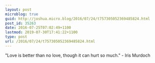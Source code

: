 ```yaml
---
layout: post
microblog: true
guid: http://joshua.micro.blog/2016/07/24/t757305052369485824.html
post_id: 35263
date: 2016-07-25T07:02:49+1100
lastmod: 2019-07-30T17:41:22+1100
type: post
url: /2016/07/24/t757305052369485824.html
---
```

"Love is better than no love, though it can hurt so much." - Iris Murdoch
